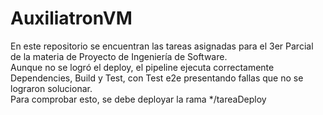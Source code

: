 # AuxiliatronVM
En este repositorio se encuentran las tareas asignadas para el 3er Parcial de la materia de Proyecto de Ingeniería de Software.  
Aunque no se logró el deploy, el pipeline ejecuta correctamente Dependencies, Build y Test, con Test e2e presentando fallas que no se lograron solucionar.  
Para comprobar esto, se debe deployar la rama */tareaDeploy  
